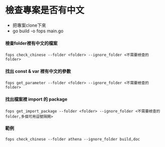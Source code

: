 # 檢查專案是否有中文
- 把專案clone下來
- go build -o fops main.go

#### 檢查folder裡有中文的檔案 

```shell script
fops check_chinese --folder <folder> --ignore_folder <不需要檢查的folder>
```

#### 找出 const & var 裡有中文的參數

```shell script
fops get_parameter --folder <folder> --ignore_folder <不需要檢查的folder>
```

#### 找出檔案裡 import 的 package

```shell script
fops get_import_package --folder <folder> --ignore_folder <不需要檢查的folder,多個可用逗號隔開>
```

#### 範例

```shell script
fops check_chinese --folder athena --ignore_folder build,doc
```